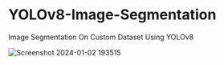 # YOLOv8-Image-Segmentation
Image Segmentation On Custom Dataset Using YOLOv8

![Screenshot 2024-01-02 193515](https://github.com/shubham5027/Latest-YOLOv8-Object-Detection/assets/132193443/e5bbb3e2-7d70-4904-a308-d834460bf158)
